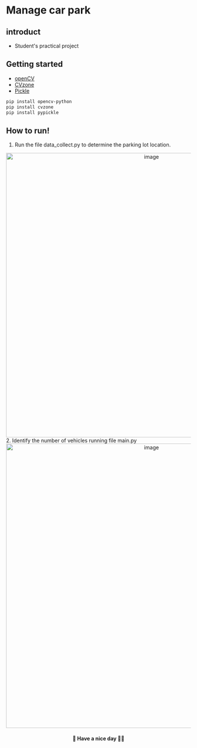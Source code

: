 # Manage car park
## introduct
- Student's practical project
## Getting started
- [openCV](https://opencv.org/get-started)
- [CVzone](https://www.computervision.zone/)
- [Pickle](https://docs.python.org/3/library/pickle.html)

```bash
pip install opencv-python
pip install cvzone
pip install pypickle
```
## How to run!
1. Run the file data_collect.py to determine the parking lot location.
<div align="center">
  <img width="777" alt="image" src="https://github.com/huydaker/ComputerVision/assets/92807267/71e8b352-1bcb-4f7f-b953-4536d9ee37a6">
</div>
2. Identify the number of vehicles running file main.py
<div align="center">
  <img width="777" alt="image" src="https://github.com/huydaker/ComputerVision/assets/92807267/4a7030db-6385-43ac-82cb-d8291000d902">
</div>
<div align="center">
<h4>🎉 Have a nice day 🎉🎉</h4>
</div>
